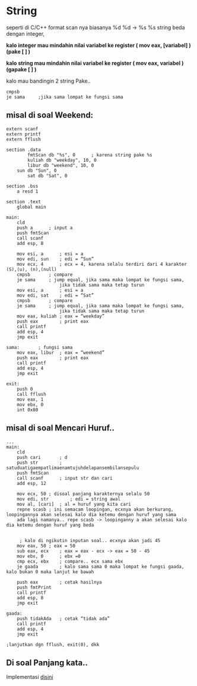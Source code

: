 # String

seperti di C/C++
format scan nya biasanya %d %d -> %s %s
string beda dengan integer, 

**kalo integer mau mindahin nilai variabel ke register ( mov eax, [variabel] ) (pake [ ] )**

**kalo string mau mindahin nilai variabel ke register ( mov eax, variabel )   (gapake [ ] )**

kalo mau bandingin 2 string Pake..
```
cmpsb
je sama		;jika sama lompat ke fungsi sama
```

## misal di soal Weekend:
```
extern scanf
extern printf
extern fflush
  
section .data
    	fmtScan db "%s", 0		; karena string pake %s
    	kuliah db "weekday", 10, 0	
    	libur db "weekend", 10, 0
   	sun db "Sun", 0
    	sat db "Sat", 0
      
section .bss
    a resd 1
  
section .text
    global main
      
main:
    cld	
    push a		; input a
    push fmtScan
    call scanf
    add esp, 8

    mov esi, a		; esi = a
    mov edi, sun	; edi = “Sun”
    mov ecx, 4		; ecx = 4, karena selalu terdiri dari 4 karakter (S),(u), (n),(null)
    cmpsb		; compare
    je sama		; jump equal, jika sama maka lompat ke fungsi sama, 
					jika tidak sama maka tetap turun
    mov esi, a		; esi = a
    mov edi, sat	; edi = “Sat”
    cmpsb		; compare
    je sama		; jump equal, jika sama maka lompat ke fungsi sama, 
					jika tidak sama maka tetap turun
    mov eax, kuliah	; eax = “weekday”
    push eax		; print eax
    call printf
    add esp, 4
    jmp exit
 
sama:		; fungsi sama
    mov eax, libur	; eax = “weekend”
    push eax		; print eax
    call printf
    add esp, 4
    jmp exit

exit:      
    push 0
    call fflush
    mov eax, 1
    mov ebx, 0
    int 0x80
```

## misal di soal Mencari Huruf..
```
...         
main:
    cld
    push cari		; d
    push str		; satuduatigaempatlimaenamtujuhdelapansembilansepulu
    push fmtScan	
    call scanf		; input str dan cari
    add esp, 12
       
    mov ecx, 50	; disoal panjang karakternya selalu 50
    mov edi, str		; edi = string awal
    mov al, [cari]	; al = huruf yang kita cari
    repne scasb	; ini semacam loopingan, ecxnya akan berkurang, loopingannya akan selesai kalo dia ketemu dengan huruf yang sama
	ada lagi namanya.. repe scasb -> loopinganny a akan selesai kalo dia ketemu dengan huruf yang beda     
     

     ; kalo di ngikutin inputan soal.. ecxnya akan jadi 45
    mov eax, 50	; eax = 50
    sub eax, ecx	; eax = eax - ecx -> eax = 50 - 45
    mov ebx, 0		; ebx =0
    cmp ecx, ebx	; compare.. ecx sama ebx
    je gaada		; kalo sama sama 0 maka lompat ke fungsi gaada, kalo bukan 0 maka lanjut ke bawah
      
    push eax		; cetak hasilnya
    push fmtPrint
    call printf
    add esp, 8
    jmp exit
   
gaada:
    push tidakAda	; cetak “tidak ada”
    call printf
    add esp, 4
    jmp exit
       
;lanjutkan dgn fflush, exit(0), dkk
```

## Di soal Panjang kata..

Implementasi [disini](https://github.com/realplayer123/asmOAK/blob/master/oak/Panjang%20Kata.asm)
